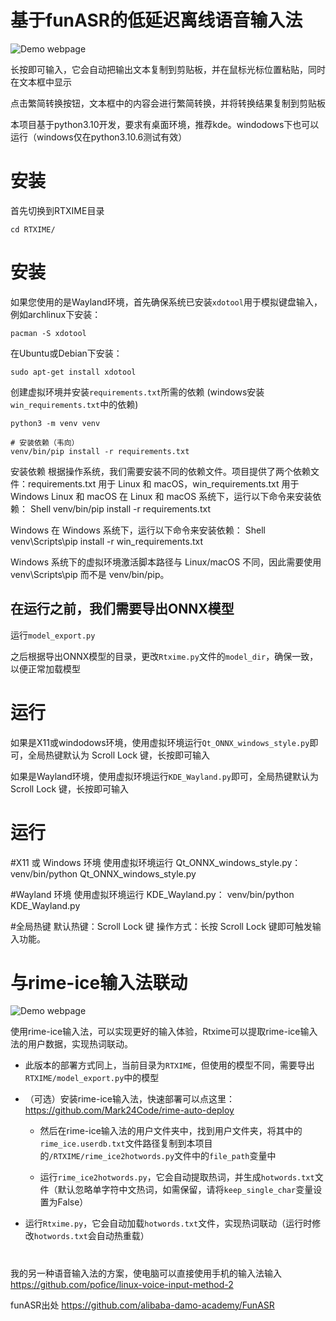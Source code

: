 # 基于funASR的低延迟离线语音输入法

![Demo webpage](demo/rtxim.png)

长按即可输入，它会自动把输出文本复制到剪贴板，并在鼠标光标位置粘贴，同时在文本框中显示

点击繁简转换按钮，文本框中的内容会进行繁简转换，并将转换结果复制到剪贴板

本项目基于python3.10开发，要求有桌面环境，推荐kde。windodows下也可以运行（windows仅在python3.10.6测试有效）
# 安装 <!-- by 宋宇轩5yGit -->
首先切换到RTXIME目录
```shell
cd RTXIME/
```
# 安装
如果您使用的是Wayland环境，首先确保系统已安装`xdotool`用于模拟键盘输入，例如archlinux下安装：
```shell
pacman -S xdotool
```
在Ubuntu或Debian下安装：
```shell
sudo apt-get install xdotool
```

创建虚拟环境并安装`requirements.txt`所需的依赖 (windows安装`win_requirements.txt`中的依赖)
```shell
python3 -m venv venv

# 安装依赖（韦向）
venv/bin/pip install -r requirements.txt
```
安装依赖
根据操作系统，我们需要安装不同的依赖文件。项目提供了两个依赖文件：requirements.txt 用于 Linux 和 macOS，win_requirements.txt 用于 Windows
Linux 和 macOS
在 Linux 和 macOS 系统下，运行以下命令来安装依赖：
Shell
venv/bin/pip install -r requirements.txt

Windows
在 Windows 系统下，运行以下命令来安装依赖：
Shell
venv\Scripts\pip install -r win_requirements.txt

Windows 系统下的虚拟环境激活脚本路径与 Linux/macOS 不同，因此需要使用 venv\Scripts\pip 而不是 venv/bin/pip。

## 在运行之前，我们需要导出ONNX模型<!-- by 陈泳坤 -->

运行`model_export.py`

之后根据导出ONNX模型的目录，更改`Rtxime.py`文件的`model_dir`，确保一致，以便正常加载模型

# 运行<!-- by 韦承朝 -->

如果是X11或windodows环境，使用虚拟环境运行`Qt_ONNX_windows_style.py`即可，全局热键默认为 Scroll Lock 键，长按即可输入

如果是Wayland环境，使用虚拟环境运行`KDE_Wayland.py`即可，全局热键默认为 Scroll Lock 键，长按即可输入


# 运行

#X11 或 Windows 环境
使用虚拟环境运行 Qt_ONNX_windows_style.py：
venv/bin/python Qt_ONNX_windows_style.py

#Wayland 环境
使用虚拟环境运行 KDE_Wayland.py：
venv/bin/python KDE_Wayland.py

#全局热键
默认热键：Scroll Lock 键
操作方式：长按 Scroll Lock 键即可触发输入功能。

# 与rime-ice输入法联动

![Demo webpage](demo/rtxime.png)

使用rime-ice输入法，可以实现更好的输入体验，Rtxime可以提取rime-ice输入法的用户数据，实现热词联动。

- 此版本的部署方式同上，当前目录为`RTXIME`，但使用的模型不同，需要导出`RTXIME/model_export.py`中的模型

- （可选）安装rime-ice输入法，快速部署可以点这里：https://github.com/Mark24Code/rime-auto-deploy

  - 然后在rime-ice输入法的用户文件夹中，找到用户文件夹，将其中的`rime_ice.userdb.txt`文件路径复制到本项目的`/RTXIME/rime_ice2hotwords.py`文件中的`file_path`变量中

  - 运行`rime_ice2hotwords.py`，它会自动提取热词，并生成`hotwords.txt`文件（默认忽略单字符中文热词，如需保留，请将`keep_single_char`变量设置为False）

- 运行`Rtxime.py`，它会自动加载`hotwords.txt`文件，实现热词联动（运行时修改`hotwords.txt`会自动热重载）

#

我的另一种语音输入法的方案，使电脑可以直接使用手机的输入法输入
https://github.com/pofice/linux-voice-input-method-2

funASR出处
https://github.com/alibaba-damo-academy/FunASR

